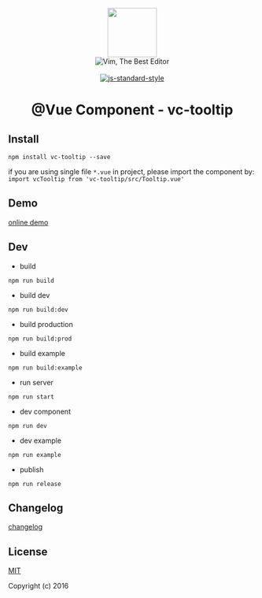 <p align="center">
    <a href="http://vuejs.org" target="_blank"><img width="100"src="http://vuejs.org/images/logo.png"></a>
    <br>
    <img src="https://img.shields.io/badge/Vim-Best%20Editor-green.svg" alt="Vim, The Best Editor" />
    <br>
    <br>
    <a href="https://github.com/airbnb/javascript"><img src="https://cdn.rawgit.com/feross/standard/master/badge.svg" alt="js-standard-style"></a>
</p>

<h1 align="center">@Vue Component - vc-tooltip</h1>

## Install

`npm install vc-tooltip --save`

if you are using single file `*.vue` in project, please import the component by:  
`import vcTooltip from 'vc-tooltip/src/Tooltip.vue'`

## Demo

[online demo](https://iwaimai-bi-fe.github.io/vc-tooltip/examples/)

## Dev

* build

```node
npm run build

```

* build dev

```node
npm run build:dev

```

* build production 

```node
npm run build:prod

```

* build example

```node
npm run build:example
```

* run server

```node
npm run start
```


* dev component

```node
npm run dev

```

* dev example

```node
npm run example 

```

* publish 

```node
npm run release 
```

## Changelog 

[changelog](https://github.com/iwaimai-bi-fe/vc-tooltip/blob/master/CHANGELOG.md) 

## License

[MIT](http://opensource.org/licenses/MIT)

Copyright (c) 2016

